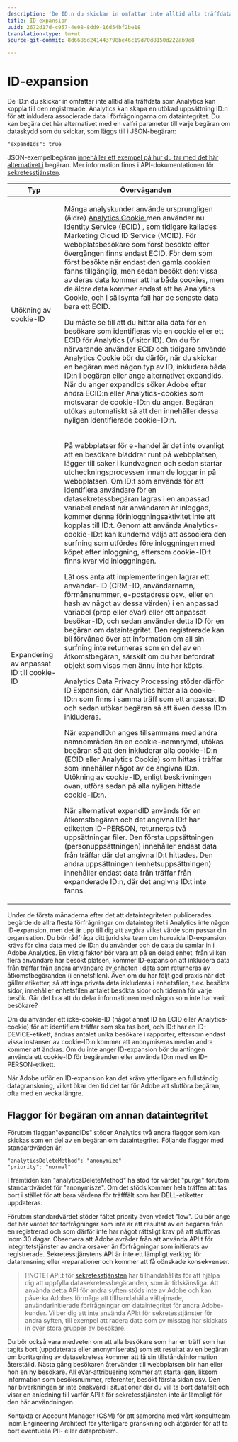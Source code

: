 ```yaml
---
description: 'De ID:n du skickar in omfattar inte alltid alla träffdata som Analytics kan koppla till den registrerade. Analytics kan skapa en utökad uppsättning ID:n för att inkludera associerade data i förfrågningarna om dataintegritet. Du kan begära det här alternativet med en valfri parameter för varje datasekretessbegäran som du skickar, som läggs till i JSON-begäran '
title: ID-expansion
uuid: 2672d17d-c957-4e08-8dd9-16d54bf2be18
translation-type: tm+mt
source-git-commit: 8d6685d241443798be46c19d70d8150d222ab9e8

---
```



# ID-expansion

De ID:n du skickar in omfattar inte alltid alla träffdata som Analytics kan koppla till den registrerade. Analytics kan skapa en utökad uppsättning ID:n för att inkludera associerade data i förfrågningarna om dataintegritet. Du kan begära det här alternativet med en valfri parameter till varje begäran om dataskydd som du skickar, som läggs till i JSON-begäran:

```
"expandIds": true
```

JSON-exempelbegäran [innehåller ett exempel på hur du tar med det här alternativet i](/help/admin/c-data-governance/gdpr-submit-access-delete.md#sample-json-request) begäran. Mer information finns i API-dokumentationen för [sekretesstjänsten](https://www.adobe.io/apis/experienceplatform/gdpr.html).

<table id="table_A10CA8DC8C1643CF84A4DF30A6740D51"> 
 <thead> 
  <tr> 
   <th colname="col1" class="entry"> Typ </th> 
   <th colname="col2" class="entry"> Överväganden </th> 
  </tr> 
 </thead>
 <tbody> 
  <tr> 
   <td colname="col1"> <p>Utökning av cookie-ID </p> </td> 
   <td colname="col2"> <p>Många analyskunder använde ursprungligen (äldre) <a href="https://docs.adobe.com/content/help/en/core-services/interface/ec-cookies/cookies-privacy.html"> Analytics Cookie </a>men använder nu <a href="https://docs.adobe.com/content/help/en/id-service/using/home.html"> Identity Service (ECID) </a>, som tidigare kallades Marketing Cloud ID Service (MCID). För webbplatsbesökare som först besökte efter övergången finns endast ECID. För dem som först besökte när endast den gamla cookien fanns tillgänglig, men sedan besökt den: vissa av deras data kommer att ha båda cookies, men de äldre data kommer endast att ha Analytics Cookie, och i sällsynta fall har de senaste data bara ett ECID. </p> <p>Du måste se till att du hittar alla data för en besökare som identifieras via en cookie eller ett ECID för Analytics (Visitor ID). Om du för närvarande använder ECID och tidigare använde Analytics Cookie bör du därför, när du skickar en begäran med någon typ av ID, inkludera båda ID:n i begäran eller ange alternativet expandIds. När du anger expandIds söker Adobe efter andra ECID:n eller Analytics-cookies som motsvarar de cookie-ID:n du anger. Begäran utökas automatiskt så att den innehåller dessa nyligen identifierade cookie-ID:n. </p> </td> 
  </tr> 
  <tr> 
   <td colname="col1"> <p>Expandering av anpassat ID till cookie-ID </p> </td> 
   <td colname="col2"> <p>På webbplatser för e-handel är det inte ovanligt att en besökare bläddrar runt på webbplatsen, lägger till saker i kundvagnen och sedan startar utcheckningsprocessen innan de loggar in på webbplatsen. Om ID:t som används för att identifiera användare för en datasekretessbegäran lagras i en anpassad variabel endast när användaren är inloggad, kommer denna förinloggningsaktivitet inte att kopplas till ID:t. Genom att använda Analytics-cookie-ID:t kan kunderna välja att associera den surfning som utfördes före inloggningen med köpet efter inloggning, eftersom cookie-ID:t finns kvar vid inloggningen. </p> <p>Låt oss anta att implementeringen lagrar ett användar-ID (CRM-ID, användarnamn, förmånsnummer, e-postadress osv., eller en hash av något av dessa värden) i en anpassad variabel (prop eller eVar) eller ett anpassat besökar-ID, och sedan använder detta ID för en begäran om dataintegritet. Den registrerade kan bli förvånad över att information om all sin surfning inte returneras som en del av en åtkomstbegäran, särskilt om du har befordrat objekt som visas men ännu inte har köpts. </p> <p>Analytics Data Privacy Processing stöder därför ID Expansion, där Analytics hittar alla cookie-ID:n som finns i samma träff som ett anpassat ID och sedan utökar begäran så att även dessa ID:n inkluderas. </p> <p>När expandID:n anges tillsammans med andra namnområden än en cookie-namnrymd, utökas begäran så att den inkluderar alla cookie-ID:n (ECID eller Analytics Cookie) som hittas i träffar som innehåller något av de angivna ID:n. Utökning av cookie-ID, enligt beskrivningen ovan, utförs sedan på alla nyligen hittade cookie-ID:n. </p> <p>När alternativet expandID används för en åtkomstbegäran och det angivna ID:t har etiketten ID-PERSON, returneras två uppsättningar filer. Den första uppsättningen (personuppsättningen) innehåller endast data från träffar där det angivna ID:t hittades. Den andra uppsättningen (enhetsuppsättningen) innehåller endast data från träffar från expanderade ID:n, där det angivna ID:t inte fanns. </p> </td> 
  </tr> 
 </tbody> 
</table>

Under de första månaderna efter det att dataintegriteten publicerades begärde de allra flesta förfrågningar om dataintegritet i Analytics inte någon ID-expansion, men det är upp till dig att avgöra vilket värde som passar din organisation. Du bör rådfråga ditt juridiska team om huruvida ID-expansion krävs för dina data med de ID:n du använder och de data du samlar in i Adobe Analytics. En viktig faktor bör vara att på en delad enhet, från vilken flera användare har besökt platsen, kommer ID-expansion att inkludera data från träffar från andra användare av enheten i data som returneras av åtkomstbegäranden (i enhetsfilen). Även om du har följt god praxis när det gäller etiketter, så att inga privata data inkluderas i enhetsfilen, t.ex. besökta sidor, innehåller enhetsfilen antalet besökta sidor och tiderna för varje besök. Går det bra att du delar informationen med någon som inte har varit besökare?

Om du använder ett icke-cookie-ID (något annat ID än ECID eller Analytics-cookie) för att identifiera träffar som ska tas bort, och ID:t har en ID-DEVICE-etikett, ändras antalet unika besökare i rapporter, eftersom endast vissa instanser av cookie-ID:n kommer att anonymiseras medan andra kommer att ändras. Om du inte anger ID-expansion bör du antingen använda ett cookie-ID för begäranden eller använda ID:n med en ID-PERSON-etikett.

När Adobe utför en ID-expansion kan det kräva ytterligare en fullständig datagranskning, vilket ökar den tid det tar för Adobe att slutföra begäran, ofta med en vecka längre.

## Flaggor för begäran om annan dataintegritet

Förutom flaggan&quot;expandIDs&quot; stöder Analytics två andra flaggor som kan skickas som en del av en begäran om dataintegritet. Följande flaggor med standardvärden är:

```
"analyticsDeleteMethod": "anonymize"
"priority": "normal"
```

I framtiden kan &quot;analyticsDeleteMethod&quot; ha stöd för värdet &quot;purge&quot; förutom standardvärdet för &quot;anonymisze&quot;. Om det stöds kommer hela träffen att tas bort i stället för att bara värdena för träfffält som har DELL-etiketter uppdateras.

Förutom standardvärdet stöder fältet priority även värdet &quot;low&quot;. Du bör ange det här värdet för förfrågningar som inte är ett resultat av en begäran från en registrerad och som därför inte har något rättsligt krav på att slutföras inom 30 dagar. Observera att Adobe avråder från att använda API:t för integritetstjänster av andra orsaker än förfrågningar som initierats av registrerade. Sekretesstjänstens API är inte ett lämpligt verktyg för datarensning eller -reparationer och kommer att få oönskade konsekvenser.

>[!NOTE] API:t för [sekretesstjänsten](https://www.adobe.io/apis/experienceplatform/gdpr.html) har tillhandahållits för att hjälpa dig att uppfylla datasekretessbegäranden, som är tidskänsliga. Att använda detta API för andra syften stöds inte av Adobe och kan påverka Adobes förmåga att tillhandahålla vältajmade, användarinitierade förfrågningar om dataintegritet för andra Adobe-kunder. Vi ber dig att inte använda API:t för sekretesstjänster för andra syften, till exempel att radera data som av misstag har skickats in över stora grupper av besökare.

Du bör också vara medveten om att alla besökare som har en träff som har tagits bort (uppdaterats eller anonymiserats) som ett resultat av en begäran om borttagning av datasekretess kommer att få sin tillståndsinformation återställd. Nästa gång besökaren återvänder till webbplatsen blir han eller hon en ny besökare. All eVar-attribuering kommer att starta igen, liksom information som besöksnummer, referenter, besökt första sidan osv. Den här biverkningen är inte önskvärd i situationer där du vill ta bort datafält och visar en anledning till varför API:t för sekretesstjänsten inte är lämpligt för den här användningen.

Kontakta er Account Manager (CSM) för att samordna med vårt konsultteam inom Engineering Architect för ytterligare granskning och åtgärder för att ta bort eventuella PII- eller dataproblem.

